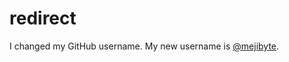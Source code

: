 # redirect
I changed my GitHub username. My new username is [@mejibyte](http://github.com/mejibyte).
